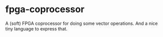 # fpga-coprocessor
A (soft) FPGA coprocessor for doing some vector operations. And a nice tiny language to express that.
